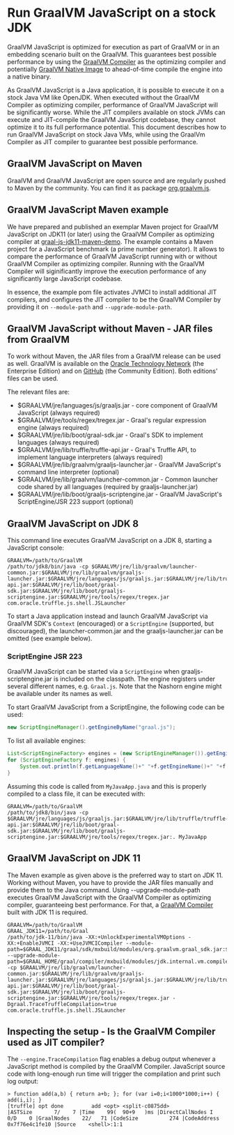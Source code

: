 # Run GraalVM JavaScript on a stock JDK

GraalVM JavaScript is optimized for execution as part of GraalVM or in an embedding scenario built on the GraalVM.
This guarantees best possible performance by using the [GraalVM Compiler](https://github.com/oracle/graal) as the optimizing compiler and potentially [GraalVM Native Image](https://github.com/oracle/graal/tree/master/substratevm) to ahead-of-time compile the engine into a native binary.

As GraalVM JavaScript is a Java application, it is possible to execute it on a stock Java VM like OpenJDK.
When executed without the GraalVM Compiler as optimizing compiler, performance of GraalVM JavaScript will be significantly worse.
While the JIT compilers available on stock JVMs can execute and JIT-compile the GraalVM JavaScript codebase, they cannot optimize it to its full performance potential.
This document describes how to run GraalVM JavaScript on stock Java VMs, while using the GraalVm Compiler as JIT compiler to guarantee best possible performance.

## GraalVM JavaScript on Maven
GraalVM and GraalVM JavaScript are open source and are regularly pushed to Maven by the community.
You can find it as package [org.graalvm.js](https://mvnrepository.com/artifact/org.graalvm.js/js).

## GraalVM JavaScript Maven example
We have prepared and published an exemplar Maven project for GraalVM JavaScript on JDK11 (or later) using the GraalVM Compiler as optimizing compiler at [graal-js-jdk11-maven-demo](https://github.com/graalvm/graal-js-jdk11-maven-demo).
The example contains a Maven project for a JavaScript benchmark (a prime number generator).
It allows to compare the performance of GraalVM JavaScript running with or without GraalVM Compiler as optimizing compiler.
Running with the GraalVM Compiler will siginificantly improve the execution performance of any significantly large JavaScript codebase.

In essence, the example pom file activates JVMCI to install additional JIT compilers, and configures the JIT compiler to be the GraalVM Compiler by providing it on `--module-path` and `--upgrade-module-path`.

## GraalVM JavaScript without Maven - JAR files from GraalVM
To work without Maven, the JAR files from a GraalVM release can be used as well.
GraalVM is available on the [Oracle Technology Network](http://www.oracle.com/technetwork/oracle-labs/program-languages/downloads/index.html) (the Enterprise Edition) and on [GitHub](https://github.com/oracle/graal/releases) (the Community Edition).
Both editions' files can be used.

The relevant files are:
* $GRAALVM/jre/languages/js/graaljs.jar - core component of GraalVM JavaScript (always required)
* $GRAALVM/jre/tools/regex/tregex.jar - Graal's regular expression engine (always required)
* $GRAALVM/jre/lib/boot/graal-sdk.jar - Graal's SDK to implement languages (always required)
* $GRAALVM/jre/lib/truffle/truffle-api.jar - Graal's Truffle API, to implement language interpreters (always required)
* $GRAALVM/jre/lib/graalvm/graaljs-launcher.jar - GraalVM JavaScript's command line interpreter (optional)
* $GRAALVM/jre/lib/graalvm/launcher-common.jar - Common launcher code shared by all languages (required by graaljs-launcher.jar)
* $GRAALVM/jre/lib/boot/graaljs-scriptengine.jar - GraalVM JavaScript's ScriptEngine/JSR 223 support (optional)

## GraalVM JavaScript on JDK 8
This command line executes GraalVM JavaScript on a JDK 8, starting a JavaScript console:

```
GRAALVM=/path/to/GraalVM
/path/to/jdk8/bin/java -cp $GRAALVM/jre/lib/graalvm/launcher-common.jar:$GRAALVM/jre/lib/graalvm/graaljs-launcher.jar:$GRAALVM/jre/languages/js/graaljs.jar:$GRAALVM/jre/lib/truffle/truffle-api.jar:$GRAALVM/jre/lib/boot/graal-sdk.jar:$GRAALVM/jre/lib/boot/graaljs-scriptengine.jar:$GRAALVM/jre/tools/regex/tregex.jar com.oracle.truffle.js.shell.JSLauncher
```

To start a Java application instead and launch GraalVM JavaScript via GraalVM SDK's `Context` (encouraged) or a `ScriptEngine` (supported, but discouraged), the launcher-common.jar and the graaljs-launcher.jar can be omitted (see example below).

### ScriptEngine JSR 223
GraalVM JavaScript can be started via a `ScriptEngine` when graaljs-scriptengine.jar is included on the classpath.
The engine registers under several different names, e.g. `Graal.js`.
Note that the Nashorn engine might be available under its names as well.

To start GraalVM JavaScript from a ScriptEngine, the following code can be used:

```java
new ScriptEngineManager().getEngineByName("graal.js");
```

To list all available engines:

```java
List<ScriptEngineFactory> engines = (new ScriptEngineManager()).getEngineFactories();
for (ScriptEngineFactory f: engines) {
    System.out.println(f.getLanguageName()+" "+f.getEngineName()+" "+f.getNames().toString());
}
```

Assuming this code is called from `MyJavaApp.java` and this is properly compiled to a class file, it can be executed with:

```
GRAALVM=/path/to/GraalVM
/path/to/jdk8/bin/java -cp $GRAALVM/jre/languages/js/graaljs.jar:$GRAALVM/jre/lib/truffle/truffle-api.jar:$GRAALVM/jre/lib/boot/graal-sdk.jar:$GRAALVM/jre/lib/boot/graaljs-scriptengine.jar:$GRAALVM/jre/tools/regex/tregex.jar:. MyJavaApp
```

## GraalVM JavaScript on JDK 11
The Maven example as given above is the preferred way to start on JDK 11.
Working without Maven, you have to provide the JAR files manually and provide them to the Java command.
Using --upgrade-module-path executes GraalVM JavaScript with the GraalVM Compiler as optimizing compiler, guaranteeing best performance.
For that, a [GraalVM Compiler](https://github.com/oracle/graal) built with JDK 11 is required.

```
GRAALVM=/path/to/GraalVM
GRAAL_JDK11=/path/to/Graal
/path/to/jdk-11/bin/java -XX:+UnlockExperimentalVMOptions -XX:+EnableJVMCI -XX:+UseJVMCICompiler --module-path=$GRAAL_JDK11/graal/sdk/mxbuild/modules/org.graalvm.graal_sdk.jar:$GRAAL_JDK11/graal/truffle/mxbuild/modules/com.oracle.truffle.truffle_api.jar --upgrade-module-path=$GRAAL_HOME/graal/compiler/mxbuild/modules/jdk.internal.vm.compiler.jar:$GRAAL_HOME/graal/compiler/mxbuild/modules/jdk.internal.vm.compiler.management.jar -cp $GRAALVM/jre/lib/graalvm/launcher-common.jar:$GRAALVM/jre/lib/graalvm/graaljs-launcher.jar:$GRAALVM/jre/languages/js/graaljs.jar:$GRAALVM/jre/lib/truffle/truffle-api.jar:$GRAALVM/jre/lib/boot/graal-sdk.jar:$GRAALVM/jre/lib/boot/graaljs-scriptengine.jar:$GRAALVM/jre/tools/regex/tregex.jar -Dgraal.TraceTruffleCompilation=true com.oracle.truffle.js.shell.JSLauncher
```

## Inspecting the setup - Is the GraalVM Compiler used as JIT compiler?
The `--engine.TraceCompilation` flag enables a debug output whenever a JavaScript method is compiled by the GraalVM Compiler.
JavaScript source code with long-enough run time will trigger the compilation and print such log output:

```
> function add(a,b) { return a+b; }; for (var i=0;i<1000*1000;i++) { add(i,i); }
[truffle] opt done         add <opt> <split-c0875dd>                                   |ASTSize       7/    7 |Time    99(  90+9   )ms |DirectCallNodes I    0/D    0 |GraalNodes    22/   71 |CodeSize          274 |CodeAddress 0x7f76e4c1fe10 |Source    <shell>:1:1
```


